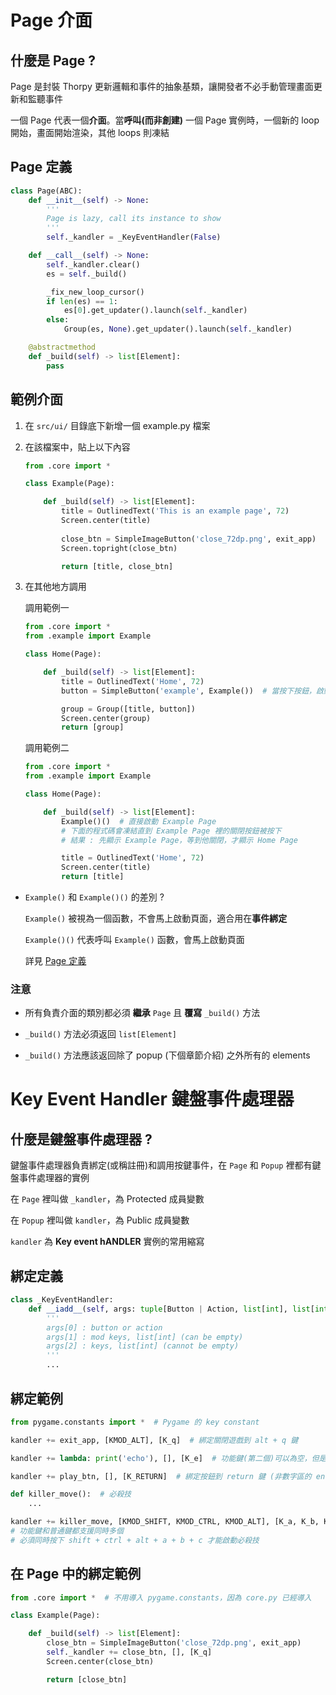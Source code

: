 # Page 介面

## 什麼是 Page ?

Page 是封裝 Thorpy 更新邏輯和事件的抽象基類，讓開發者不必手動管理畫面更新和監聽事件

一個 Page 代表一個**介面**。當**呼叫(而非創建)** 一個 Page 實例時，一個新的 loop 開始，畫面開始渲染，其他 loops 則凍結

## Page 定義

```py
class Page(ABC):
    def __init__(self) -> None:
        '''
        Page is lazy, call its instance to show
        '''
        self._kandler = _KeyEventHandler(False)

    def __call__(self) -> None:
        self._kandler.clear()
        es = self._build()

        _fix_new_loop_cursor()
        if len(es) == 1:
            es[0].get_updater().launch(self._kandler)
        else:
            Group(es, None).get_updater().launch(self._kandler)

    @abstractmethod
    def _build(self) -> list[Element]:
        pass
```

## 範例介面

1. 在 `src/ui/` 目錄底下新增一個 example.py 檔案

2. 在該檔案中，貼上以下內容

    ```py
    from .core import *

    class Example(Page):

        def _build(self) -> list[Element]:
            title = OutlinedText('This is an example page', 72)
            Screen.center(title)
            
            close_btn = SimpleImageButton('close_72dp.png', exit_app)
            Screen.topright(close_btn)

            return [title, close_btn]
    ```

3. 在其他地方調用

    調用範例一

    ```py
    from .core import *
    from .example import Example

    class Home(Page):

        def _build(self) -> list[Element]:
            title = OutlinedText('Home', 72)
            button = SimpleButton('example', Example())  # 當按下按鈕，啟動 Example Page

            group = Group([title, button])
            Screen.center(group)
            return [group]
    ```

    調用範例二

    ```py
    from .core import *
    from .example import Example

    class Home(Page):

        def _build(self) -> list[Element]:
            Example()()  # 直接啟動 Example Page
            # 下面的程式碼會凍結直到 Example Page 裡的關閉按鈕被按下
            # 結果 : 先顯示 Example Page，等到他關閉，才顯示 Home Page

            title = OutlinedText('Home', 72)
            Screen.center(title)
            return [title]
    ```

- `Example()` 和 `Example()()` 的差別 ?

    `Example()` 被視為一個函數，不會馬上啟動頁面，適合用在**事件綁定**
    
    `Example()()` 代表呼叫 `Example()` 函數，會馬上啟動頁面

    詳見 [Page 定義](#page-定義)

### 注意

- 所有負責介面的類別都必須 **繼承** `Page` 且 **覆寫** `_build()` 方法

- `_build()` 方法必須返回 `list[Element]`

- `_build()` 方法應該返回除了 popup (下個章節介紹) 之外所有的 elements

# Key Event Handler 鍵盤事件處理器

## 什麼是鍵盤事件處理器 ?

鍵盤事件處理器負責綁定(或稱註冊)和調用按鍵事件，在 `Page` 和 `Popup` 裡都有鍵盤事件處理器的實例

在 `Page` 裡叫做 `_kandler`，為 Protected 成員變數

在 `Popup` 裡叫做 `kandler`，為 Public 成員變數

`kandler` 為 **Key event hANDLER** 實例的常用縮寫

## 綁定定義

```py
class _KeyEventHandler:
    def __iadd__(self, args: tuple[Button | Action, list[int], list[int]]) -> Self:
        '''
        args[0] : button or action
        args[1] : mod keys, list[int] (can be empty)
        args[2] : keys, list[int] (cannot be empty)
        '''
        ...
```

## 綁定範例

```py
from pygame.constants import *  # Pygame 的 key constant

kandler += exit_app, [KMOD_ALT], [K_q]  # 綁定關閉遊戲到 alt + q 鍵

kandler += lambda: print('echo'), [], [K_e]  # 功能鍵(第二個)可以為空，但是普通鍵不行

kandler += play_btn, [], [K_RETURN]  # 綁定按鈕到 return 鍵 (非數字區的 enter 鍵)

def killer_move():  # 必殺技
    ...

kandler += killer_move, [KMOD_SHIFT, KMOD_CTRL, KMOD_ALT], [K_a, K_b, K_c]
# 功能鍵和普通鍵都支援同時多個
# 必須同時按下 shift + ctrl + alt + a + b + c 才能啟動必殺技
```

## 在 Page 中的綁定範例

```py
from .core import *  # 不用導入 pygame.constants，因為 core.py 已經導入

class Example(Page):

    def _build(self) -> list[Element]:
        close_btn = SimpleImageButton('close_72dp.png', exit_app)
        self._kandler += close_btn, [], [K_q]
        Screen.center(close_btn)

        return [close_btn]
```

